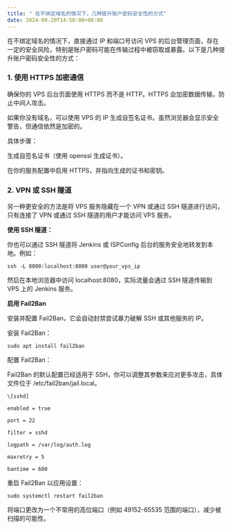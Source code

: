 ```yaml
---
title: " 在不绑定域名的情况下，几种提升账户密码安全性的方式"
date: 2024-09-20T14:58:00+08:00
---
```

在不绑定域名的情况下，直接通过 IP 和端口号访问 VPS 的后台管理页面，存在一定的安全风险，特别是账户密码可能在传输过程中被窃取或暴露。以下是几种提升账户密码安全性的方式：

### 1. 使用 HTTPS 加密通信

确保你的 VPS 后台页面使用 HTTPS 而不是 HTTP。HTTPS 会加密数据传输，防止中间人攻击。

如果你没有域名，可以使用 VPS 的 IP 生成自签名证书。虽然浏览器会显示安全警告，但通信依然是加密的。

具体步骤：

生成自签名证书（使用 openssl 生成证书）。

在你的服务配置中启用 HTTPS，并指向生成的证书和密钥。

### 2. VPN 或 SSH 隧道

另一种更安全的方法是将 VPS 服务隐藏在一个 VPN 或通过 SSH 隧道进行访问，只有连接了 VPN 或通过 SSH 隧道的用户才能访问 VPS 服务。

**使用 SSH 隧道：**

你也可以通过 SSH 隧道将 Jenkins 或 ISPConfig 后台的服务安全地转发到本地。例如：
```
ssh -L 8080:localhost:8080 user@your_vps_ip
```
然后在本地浏览器中访问 localhost:8080，实际流量会通过 SSH 隧道传输到 VPS 上的 Jenkins 服务。

**启用 Fail2Ban**

安装并配置 Fail2Ban，它会自动封禁尝试暴力破解 SSH 或其他服务的 IP。

安装 Fail2Ban：
```
sudo apt install fail2ban
```
配置 Fail2Ban：

Fail2Ban 的默认配置已经适用于 SSH，你可以调整其参数来应对更多攻击，具体文件位于 /etc/fail2ban/jail.local。
```
\[sshd]

enabled = true

port = 22

filter = sshd

logpath = /var/log/auth.log

maxretry = 5

bantime = 600
```
重启 Fail2Ban 以应用设置：
```
sudo systemctl restart fail2ban
```










将端口更改为一个不常用的高位端口（例如 49152-65535 范围的端口），减少被扫描的可能性。
